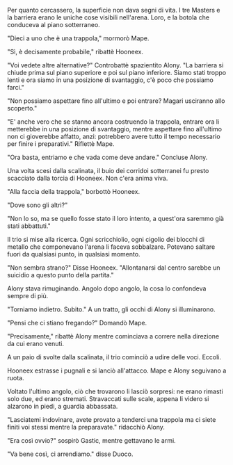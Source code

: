 Per quanto cercassero, la superficie non dava segni di vita. I tre Masters e la barriera erano le uniche cose visibili nell'arena. Loro, e la botola che conduceva al piano sotterraneo.

"Dieci a uno che è una trappola," mormorò Mape.

"Sì, è decisamente probabile," ribattè Hooneex.

"Voi vedete altre alternative?" Controbattè spazientito Alony. "La barriera si chiude prima sul piano superiore e poi sul piano inferiore. Siamo stati troppo lenti e ora siamo in una posizione di svantaggio, c'è poco che possiamo farci."

"Non possiamo aspettare fino all'ultimo e poi entrare? Magari usciranno allo scoperto."

"E' anche vero che se stanno ancora costruendo la trappola, entrare ora li metterebbe in una posizione di svantaggio, mentre aspettare fino all'ultimo non ci gioverebbe affatto, anzi: potrebbero avere tutto il tempo necessario per finire i preparativi." Riflettè Mape.

"Ora basta, entriamo e che vada come deve andare." Concluse Alony.

Una volta scesi dalla scalinata, il buio dei corridoi sotterranei fu presto scacciato dalla torcia di Hooneex. Non c'era anima viva.

"Alla faccia della trappola," borbottò Hooneex.

"Dove sono gli altri?"

"Non lo so, ma se quello fosse stato il loro intento, a quest'ora saremmo già stati abbattuti."

Il trio si mise alla ricerca. Ogni scricchiolio, ogni cigolio dei blocchi di metallo che componevano l'arena li faceva sobbalzare. Potevano saltare fuori da qualsiasi punto, in qualsiasi momento.

"Non sembra strano?" Disse Hooneex. "Allontanarsi dal centro sarebbe un suicidio a questo punto della partita."

Alony stava rimuginando. Angolo dopo angolo, la cosa lo confondeva sempre di più.

"Torniamo indietro. Subito." A un tratto, gli occhi di Alony si illuminarono.

"Pensi che ci stiano fregando?" Domandò Mape.

"Precisamente," ribattè Alony mentre cominciava a correre nella direzione da cui erano venuti.

A un paio di svolte dalla scalinata, il trio cominciò a udire delle voci. Eccoli.

Hooneex estrasse i pugnali e si lanciò all'attacco. Mape e Alony seguivano a ruota.

Voltato l'ultimo angolo, ciò che trovarono li lasciò sorpresi: ne erano rimasti solo due, ed erano stremati. Stravaccati sulle scale, appena li videro si alzarono in piedi, a guardia abbassata.

"Lasciatemi indovinare, avete provato a tenderci una trappola ma ci siete finiti voi stessi mentre la preparavate." ridacchiò Alony.

"Era così ovvio?" sospirò Gastic, mentre gettavano le armi.

"Va bene così, ci arrendiamo." disse Duoco.